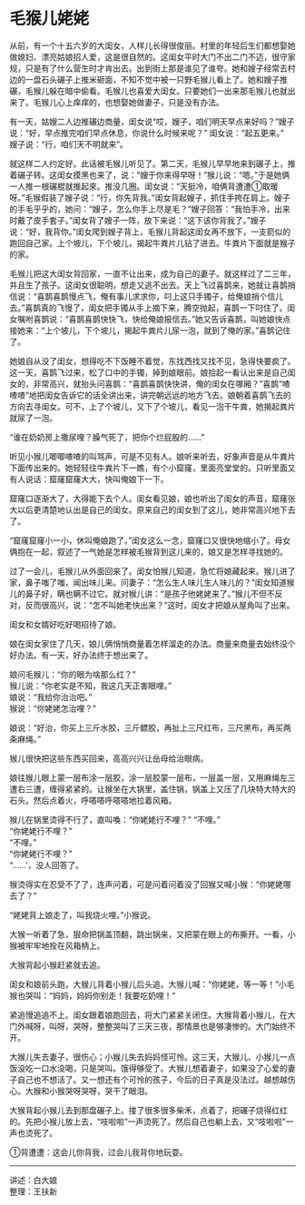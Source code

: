# 毛猴儿姥姥

从前，有一个十五六岁的大闺女，人样儿长得很俊丽。村里的年轻后生们都想娶她做媳妇、漂亮姑娘招人爱，这是很自然的。这闺女平时大门不出二门不迈，很守家规，只是有了什么营生时才肯出去。出到街上那是谁见了谁夸。她和嫂子经常去村边的一盘石头碾子上推米砸面，不知不觉中被一只野毛猴儿看上了。她和嫂子推碾，毛猴儿躲在暗中偷看。毛猴儿也喜爱大闺女。只要她们一出来那毛猴儿也就出来了。毛猴儿心上痒痒的，也想娶她做妻子，只是没有办法。

有一天，姑嫂二人边推碾边商量，闺女说“哎，嫂子，咱们明天早点来好吗？”嫂子说：“好，早点推完咱们早点休息，你说什么时候来呢？”
闺女说：“起五更来。”  
嫂子说：“行，咱们天不明就来”。

就这样二人约定好。此话被毛猴儿听见了。第二天，毛猴儿早早地来到碾子上，推着碾子转。这闺女摸黑也来了，说：“嫂于你来得早呀！”猴儿说：“嗯。”于是她俩一人推一根碾棍就推起來。推没几圈。闺女说：“天挺冷，咱俩背遭遭①取暖呀。”毛猴假装了嫂子说：“行，你先背我。”闺女背起嫂子，抓住手挎在肩上。嫂子的手毛乎乎的，她问：“嫂子，怎么你手上尽是毛？”嫂子回答：“我怕手冷，出来时戴了皮手套子。”闺女背了嫂子一阵，放下来说：“这下该你背我了。”嫂子说：“好，我背你。”闺女爬到嫂子背上，毛猴儿背起这闺女再不放下，一支箭似的跑回自己家。上个坡儿，下个坡儿，揭起牛粪片儿钻了进去。牛粪片下面就是猴子的家。

毛猴儿把这大闺女背回家，一直不让出来，成为自己的妻子。就这样过了二三年，并且生了孩子。这闺女很聪明，想走又逃不出去。天上飞过喜鹊来，她就让喜鹊捎信说：“喜鹊喜鹊慢点飞，俺有事儿求求你，叼上这只手镯子，给俺娘捎个信儿去。”喜鹊真的飞慢了，闺女把手镯从手上摘下来，腾空抛起，喜鹊一下叼住了。闺女嘱咐喜鹊说：“喜鹊喜鹊快快飞，快给俺娘报信去。”她又告诉喜鹊，叫她娘快点接她来：“上个坡儿，下个坡儿，揭起牛粪片儿尿一泡，就到了俺的家。”喜鹊记住了。

她娘自从没了闺女，想得吃不下饭睡不着觉，东找西找又找不见，急得快要疯了。这一天，喜鹊飞过来，松了口中的手镯，掉到娘眼前。娘拾起一看认出来是自己闺女的，非常高兴，就抬头问喜鹊：“喜鹊喜鹊快快讲，俺的闺女在哪厢？”喜鹊“喳喳喳”地把闺女告诉它的话全讲出来，讲完朝远远的地方飞去。娘朝着喜鹊飞去的方向去寻闺女。可不，上了个坡儿，又下了个坡儿，看见一泡干牛粪，她揭起粪片就尿了一泡。

“谁在奶奶房上撒尿哩？臊气死了，把你个烂屁股的……”

听见小猴儿唧唧喳喳的叫骂声，可是不见有人。娘听来听去，好象声音是从牛粪片下面传出来的。她轻轻往牛粪片下一瞧，有个小窟窿，里面亮堂堂的。只听里面又有人说话：窟窿窟窿大大，快叫俺娘下一下。

窟窿口逐渐大了，大得能下去个人。闺女看见娘，娘也听出了闺女的声音，窟窿张大以后更清楚地认出是自己的闺女。原来自己的闺女到了这儿，她非常高兴地下去了。

“窟窿窟窿小一小，休叫俺娘跑了。”闺女这么一念，窟窿口又很快地缩小了。母女俩抱在一起，叙述了一气她是怎样被毛猴背到这儿来的，娘又是怎样寻找她的。

过了一会儿，毛猴儿从外面回来了。闺女怕猴儿知道，急忙将娘藏起来。猴儿进了家，鼻子嗤了嗤，闻出味儿来。问妻子：“怎么生人味儿生人味儿的？”闺女知道猴儿的鼻子好，瞒也瞒不过它。就对猴儿讲：“是孩子他姥姥来了。”猴儿不但不反对，反而很高兴，说：“怎不叫她老快出来？”这时，闺女才把娘从屋角叫了出来。

闺女和女婿好吃好喝招待了娘。

娘在闺女家住了几天，娘儿俩悄悄商量着怎样溜走的办法。商量来商量去始终没个好办法。有一天，好办法终于想出来了。

娘问毛猴儿：“你的眼为啥那么红？”  
猴儿说：“你老实是不知，我这几天正害眼哩。”  
娘说：“我给你治治吧。”  
猴说：“你姥姥怎治哩？”

娘说：“好治，你买上三斤水胶，三斤鳔胶，再扯上三尺红布，三尺黑布，再买两条麻绳。”

猴儿很快把这些东西买回来，高高兴兴让岳母给治眼病。

娘往猴儿眼上蒙一层布涂一层胶，涂一层胶蒙一层布，一层盖一层，又用麻绳左三遭右三遭，缠得紧紧的。让猴坐在大锅里，盖住锅，锅盖上又压了几块特大特大的石头。然后点着火，呼嗒嗒呼嗒嗒地拉着风箱。

猴儿在锅里烫得不行了，直叫喚：“你姥姥行不哩？”
“不哩。”  
“你姥姥行不哩？”  
“不哩。”  
“你姥姥行不哩？”  
“……'，没人回答了。

猴烫得实在忍受不了了，连声问着，可是问着问着没了回猴又喊小猴：“你姥姥哪去了？”

“姥姥背上娘走了，叫我烧火哩。”小猴说。

大猴一听着了急，狠命把锅盖顶翻，跳出锅来，又把蒙在眼上的布撕开。一看，小猴被牢牢地拴在风箱柄上。

大猴背起小猴赶紧就去追。

闺女和娘前头跑，大猴儿背着小猴儿后头追。大猴儿喊：“你姥姥，等一等！”小毛猴也哭叫：“妈妈，妈妈你别走！我要吃奶哩！”

紧追慢追追不上。闺女跟着娘跑回去，将大门紧紧关闭住。大猴背着小猴儿，在大门外喊呀，叫呀，哭呀，整整哭叫了三天三夜，那情景也是够凄惨的。大门始终不开。

大猴儿失去妻子，很伤心；小猴儿失去妈妈怪可怜。这三天，大猴儿、小猴儿一点饭没吃一口水没喝，只是哭叫。饿得够受了。大猴儿想着妻子，如果没了心爱的妻子自己也不想活了。又一想还有个可怜的孩子，今后的日子真是没法过。越想越伤心。大猴和小猴哭呀哭呀，哭干了眼泪。

大猴背起小猴儿去到那盘碾子上。搂了很多很多柴禾，点着了，把碾子烧得红红的。先把小猴儿放上去，“吱啦啦”一声烫死了。然后自己也躺上去，又“吱啦啦”一声也烫死了。

①背遭遭：这会儿你背我，过会儿我背你地玩耍。

---

讲述：白大娘  
整理：王扶新


